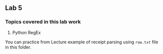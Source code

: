 ## Lab 5

### Topics covered in this lab work

1. Python RegEx

You can practice from Lecture example of receipt parsing using `row.txt` file in this folder.
